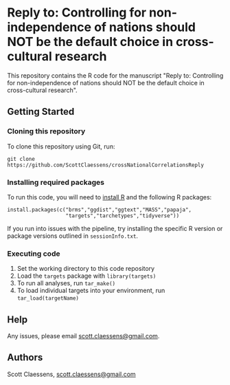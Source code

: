 # Reply to: Controlling for non-independence of nations should NOT be the default choice in cross-cultural research

This repository contains the R code for the manuscript "Reply to: Controlling for non-independence of nations should NOT be the default choice in cross-cultural research".

## Getting Started

### Cloning this repository

To clone this repository using Git, run:

```
git clone https://github.com/ScottClaessens/crossNationalCorrelationsReply
```

### Installing required packages

To run this code, you will need to [install R](https://www.r-project.org/) and the following R packages:

```
install.packages(c("brms","ggdist","ggtext","MASS","papaja",
                   "targets","tarchetypes","tidyverse"))
```

If you run into issues with the pipeline, try installing the specific R version or package versions outlined in `sessionInfo.txt`.

### Executing code

1. Set the working directory to this code repository
2. Load the `targets` package with `library(targets)`
3. To run all analyses, run `tar_make()`
4. To load individual targets into your environment, run `tar_load(targetName)`

## Help

Any issues, please email scott.claessens@gmail.com.

## Authors

Scott Claessens, scott.claessens@gmail.com

